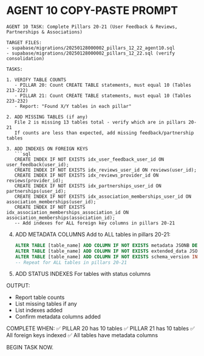 # AGENT 10 COPY-PASTE PROMPT

```
AGENT 10 TASK: Complete Pillars 20-21 (User Feedback & Reviews, Partnerships & Associations)

TARGET FILES:
- supabase/migrations/20250128000002_pillars_12_22_agent10.sql
- supabase/migrations/20250128000002_pillars_12_22.sql (verify consolidation)

TASKS:

1. VERIFY TABLE COUNTS
   - PILLAR 20: Count CREATE TABLE statements, must equal 10 (Tables 213-222)
   - PILLAR 21: Count CREATE TABLE statements, must equal 10 (Tables 223-232)
   - Report: "Found X/Y tables in each pillar"

2. ADD MISSING TABLES (if any)
   File 2 is missing 13 tables total - verify which are in pillars 20-21
   If counts are less than expected, add missing feedback/partnership tables

3. ADD INDEXES ON FOREIGN KEYS
   ```sql
   CREATE INDEX IF NOT EXISTS idx_user_feedback_user_id ON user_feedback(user_id);
   CREATE INDEX IF NOT EXISTS idx_reviews_user_id ON reviews(user_id);
   CREATE INDEX IF NOT EXISTS idx_reviews_provider_id ON reviews(provider_id);
   CREATE INDEX IF NOT EXISTS idx_partnerships_user_id ON partnerships(user_id);
   CREATE INDEX IF NOT EXISTS idx_association_memberships_user_id ON association_memberships(user_id);
   CREATE INDEX IF NOT EXISTS idx_association_memberships_association_id ON association_memberships(association_id);
   -- Add indexes for ALL foreign key columns in pillars 20-21
   ```

4. ADD METADATA COLUMNS
   Add to ALL tables in pillars 20-21:
   ```sql
   ALTER TABLE [table_name] ADD COLUMN IF NOT EXISTS metadata JSONB DEFAULT '{}';
   ALTER TABLE [table_name] ADD COLUMN IF NOT EXISTS extended_data JSONB DEFAULT '{}';
   ALTER TABLE [table_name] ADD COLUMN IF NOT EXISTS schema_version INTEGER DEFAULT 1;
   -- Repeat for ALL tables in pillars 20-21
   ```

5. ADD STATUS INDEXES
   For tables with status columns

OUTPUT:
- Report table counts
- List missing tables if any
- List indexes added
- Confirm metadata columns added

COMPLETE WHEN:
✅ PILLAR 20 has 10 tables
✅ PILLAR 21 has 10 tables
✅ All foreign keys indexed
✅ All tables have metadata columns

BEGIN TASK NOW.
```

